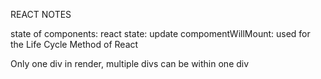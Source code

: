 REACT NOTES

state of components:
react state: update
compomentWillMount: used for the Life Cycle Method of React



Only one div in render, multiple divs can be within one div

